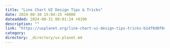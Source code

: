 ```yaml
---
title: "Line Chart UI Design Tips & Tricks"
date: 2024-08-30 15:04:15 +0000
dateadded: 2024-08-31 00:01:24 +0100
description: ""
link: "https://uxplanet.org/line-chart-ui-design-tips-tricks-b14f9d0f04bf?source=rss----819cc2aaeee0---4"
category:
directory: _directory/ux-planet.md
---
```

